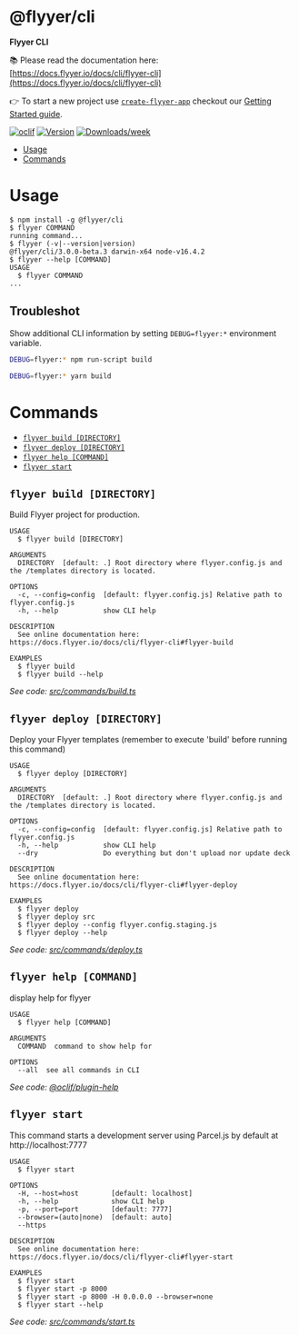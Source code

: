 @flyyer/cli
===========

**Flyyer CLI**

📚 Please read the documentation here: [https://docs.flyyer.io/docs/cli/flyyer-cli](https://docs.flyyer.io/docs/cli/flyyer-cli)

👉 To start a new project use [`create-flyyer-app`](https://github.com/useflyyer/create-flyyer-app) checkout our [Getting Started guide](https://docs.flyyer.io/docs/).

[![oclif](https://img.shields.io/badge/cli-oclif-brightgreen.svg)](https://oclif.io)
[![Version](https://img.shields.io/npm/v/@flyyer/cli.svg)](https://npmjs.org/package/@flyyer/cli)
[![Downloads/week](https://img.shields.io/npm/dw/@flyyer/cli.svg)](https://npmjs.org/package/@flyyer/cli)

<!-- toc -->
* [Usage](#usage)
* [Commands](#commands)
<!-- tocstop -->
# Usage
<!-- usage -->
```sh-session
$ npm install -g @flyyer/cli
$ flyyer COMMAND
running command...
$ flyyer (-v|--version|version)
@flyyer/cli/3.0.0-beta.3 darwin-x64 node-v16.4.2
$ flyyer --help [COMMAND]
USAGE
  $ flyyer COMMAND
...
```
<!-- usagestop -->

## Troubleshot

Show additional CLI information by setting `DEBUG=flyyer:*` environment variable.

```sh
DEBUG=flyyer:* npm run-script build

DEBUG=flyyer:* yarn build
```

# Commands
<!-- commands -->
* [`flyyer build [DIRECTORY]`](#flyyer-build-directory)
* [`flyyer deploy [DIRECTORY]`](#flyyer-deploy-directory)
* [`flyyer help [COMMAND]`](#flyyer-help-command)
* [`flyyer start`](#flyyer-start)

## `flyyer build [DIRECTORY]`

Build Flyyer project for production.

```
USAGE
  $ flyyer build [DIRECTORY]

ARGUMENTS
  DIRECTORY  [default: .] Root directory where flyyer.config.js and the /templates directory is located.

OPTIONS
  -c, --config=config  [default: flyyer.config.js] Relative path to flyyer.config.js
  -h, --help           show CLI help

DESCRIPTION
  See online documentation here: https://docs.flyyer.io/docs/cli/flyyer-cli#flyyer-build

EXAMPLES
  $ flyyer build
  $ flyyer build --help
```

_See code: [src/commands/build.ts](https://github.com/useflyyer/flyyer-cli/blob/v3.0.0-beta.3/src/commands/build.ts)_

## `flyyer deploy [DIRECTORY]`

Deploy your Flyyer templates (remember to execute 'build' before running this command)

```
USAGE
  $ flyyer deploy [DIRECTORY]

ARGUMENTS
  DIRECTORY  [default: .] Root directory where flyyer.config.js and the /templates directory is located.

OPTIONS
  -c, --config=config  [default: flyyer.config.js] Relative path to flyyer.config.js
  -h, --help           show CLI help
  --dry                Do everything but don't upload nor update deck

DESCRIPTION
  See online documentation here: https://docs.flyyer.io/docs/cli/flyyer-cli#flyyer-deploy

EXAMPLES
  $ flyyer deploy
  $ flyyer deploy src
  $ flyyer deploy --config flyyer.config.staging.js
  $ flyyer deploy --help
```

_See code: [src/commands/deploy.ts](https://github.com/useflyyer/flyyer-cli/blob/v3.0.0-beta.3/src/commands/deploy.ts)_

## `flyyer help [COMMAND]`

display help for flyyer

```
USAGE
  $ flyyer help [COMMAND]

ARGUMENTS
  COMMAND  command to show help for

OPTIONS
  --all  see all commands in CLI
```

_See code: [@oclif/plugin-help](https://github.com/oclif/plugin-help/blob/v3.2.3/src/commands/help.ts)_

## `flyyer start`

This command starts a development server using Parcel.js by default at http://localhost:7777

```
USAGE
  $ flyyer start

OPTIONS
  -H, --host=host        [default: localhost]
  -h, --help             show CLI help
  -p, --port=port        [default: 7777]
  --browser=(auto|none)  [default: auto]
  --https

DESCRIPTION
  See online documentation here: https://docs.flyyer.io/docs/cli/flyyer-cli#flyyer-start

EXAMPLES
  $ flyyer start
  $ flyyer start -p 8000
  $ flyyer start -p 8000 -H 0.0.0.0 --browser=none
  $ flyyer start --help
```

_See code: [src/commands/start.ts](https://github.com/useflyyer/flyyer-cli/blob/v3.0.0-beta.3/src/commands/start.ts)_
<!-- commandsstop -->
